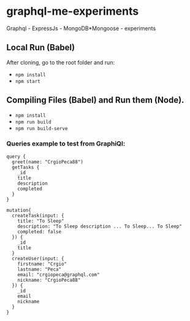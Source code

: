 # graphql-me-experiments
Graphql - ExpressJs - MongoDB*Mongoose -  experiments

## Local Run (Babel)
After cloning, go to the root folder and run:
- `npm install`
- `npm start`

## Compiling Files (Babel) and Run them (Node).
- `npm install`
- `npm run build`
- `npm run build-serve`


### Queries example to test from GraphiQl:
```
query {
  greet(name: "CrgioPeca88")
  getTasks {
    _id
    title
    description
    completed
  }
}
```
```
mutation{
  createTask(input: {
    title: "To Sleep"
    description: "To Sleep description ... To Sleep... To Sleep"
    completed: false
  }) {
    _id
    title
  }
  createUser(input: {
    firstname: "Crgio"
    lastname: "Peca"
    email: "crgiopeca@graphql.com"
    nickname: "CrgioPeca88"
  }) {
    _id
    email
    nickname
  }
}
```
